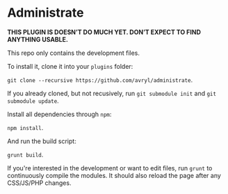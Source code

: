 # Administrate

**THIS PLUGIN IS DOESN’T DO MUCH YET. DON’T EXPECT TO FIND ANYTHING USABLE.**

This repo only contains the development files.

To install it, clone it into your `plugins` folder:

`git clone --recursive https://github.com/avryl/administrate`.

If you already cloned, but not recusively, run `git submodule init` and `git submodule update`.

Install all dependencies through `npm`:

`npm install`.

And run the build script:

`grunt build`.

If you're interested in the development or want to edit files, run `grunt` to continuously compile the modules. It should also reload the page after any CSS/JS/PHP changes.
